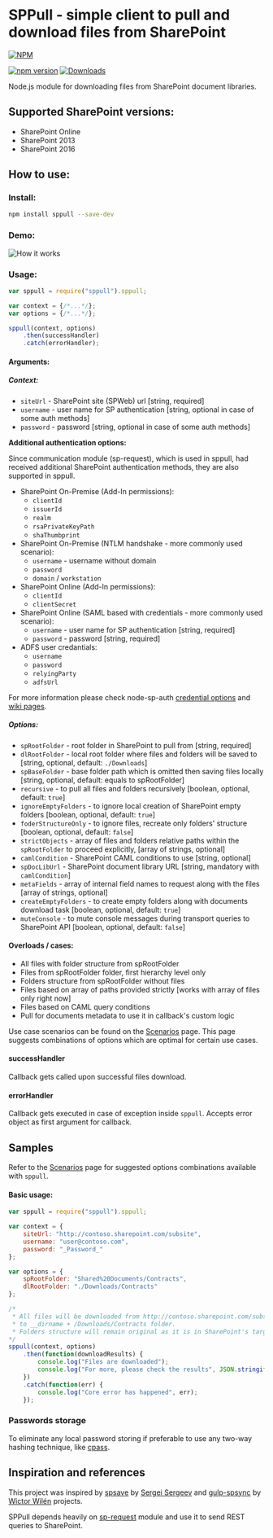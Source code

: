 # SPPull - simple client to pull and download files from SharePoint

[![NPM](https://nodei.co/npm/sppull.png?mini=true&downloads=true&downloadRank=true&stars=true)](https://nodei.co/npm/sppull/)

[![npm version](https://badge.fury.io/js/sppull.svg)](https://badge.fury.io/js/sppull)
[![Downloads](https://img.shields.io/npm/dm/sppull.svg)](https://www.npmjs.com/package/sppull)

Node.js module for downloading files from SharePoint document libraries.

## Supported SharePoint versions:
- SharePoint Online
- SharePoint 2013
- SharePoint 2016

## How to use:

### Install:
```bash
npm install sppull --save-dev
```

### Demo:
![How it works](http://koltyakov.ru/images/sppull-demo.gif)

### Usage:
```javascript
var sppull = require("sppull").sppull;

var context = {/*...*/};
var options = {/*...*/};

sppull(context, options)
    .then(successHandler)
    .catch(errorHandler);
```
#### Arguments:

##### Context:
- `siteUrl` - SharePoint site (SPWeb) url [string, required]
- `username` - user name for SP authentication [string, optional in case of some auth methods]
- `password` - password [string, optional in case of some auth methods]

**Additional authentication options:**

Since communication module (sp-request), which is used in sppull, had received additional SharePoint authentication methods, they are also supported in sppull.

- SharePoint On-Premise (Add-In permissions):
    - `clientId`
    - `issuerId`
    - `realm`
    - `rsaPrivateKeyPath`
    - `shaThumbprint`
- SharePoint On-Premise (NTLM handshake - more commonly used scenario):
    - `username` - username without domain
    - `password`
    - `domain` / `workstation`
- SharePoint Online (Add-In permissions):
    - `clientId`
    - `clientSecret`
- SharePoint Online (SAML based with credentials - more commonly used scenario):
    - `username` - user name for SP authentication [string, required]
    - `password` - password [string, required]
- ADFS user credantials:
    - `username`
    - `password`
    - `relyingParty`
    - `adfsUrl`

For more information please check node-sp-auth [credential options](https://github.com/s-KaiNet/node-sp-auth#params) and [wiki pages](https://github.com/s-KaiNet/node-sp-auth/wiki).

##### Options:
- `spRootFolder` - root folder in SharePoint to pull from [string, required]
- `dlRootFolder` - local root folder where files and folders will be saved to [string, optional, default: `./Downloads`]
- `spBaseFolder` - base folder path which is omitted then saving files locally [string, optional, default: equals to spRootFolder]
- `recursive` - to pull all files and folders recursively [boolean, optional, default: `true`]
- `ignoreEmptyFolders` - to ignore local creation of SharePoint empty folders [boolean, optional, default: `true`]
- `foderStructureOnly` - to ignore files, recreate only folders' structure [boolean, optional, default: `false`]
- `strictObjects` - array of files and folders relative paths within the `spRootFolder` to proceed explicitly, [array of strings, optional]
- `camlCondition` - SharePoint CAML conditions to use [string, optional]
- `spDocLibUrl` - SharePoint document library URL [string, mandatory with `camlCondition`]
- `metaFields` - array of internal field names to request along with the files [array of strings, optional]
- `createEmptyFolders` - to create empty folders along with documents download task [boolean, optional, default: `true`]
- `muteConsole` - to mute console messages during transport queries to SharePoint API [boolean, optional, default: `false`]

#### Overloads / cases:
- All files with folder structure from spRootFolder
- Files from spRootFolder folder, first hierarchy level only
- Folders structure from spRootFolder without files
- Files based on array of paths provided strictly [works with array of files only right now]
- Files based on CAML query conditions
- Pull for documents metadata to use it in callback's custom logic

Use case scenarios can be found on the [Scenarios](https://github.com/koltyakov/sppull/tree/master/docs/Scenarios.md) page. This page suggests combinations of options which are optimal for certain use cases.

#### successHandler
Callback gets called upon successful files download.

#### errorHandler
Callback gets executed in case of exception inside `sppull`. Accepts error object as first argument for callback.

## Samples
Refer to the [Scenarios](https://github.com/koltyakov/sppull/tree/master/docs/Scenarios.md) page for suggested options combinations available with `sppull`.

#### Basic usage:
```javascript
var sppull = require("sppull").sppull;

var context = {
    siteUrl: "http://contoso.sharepoint.com/subsite",
    username: "user@contoso.com",
    password: "_Password_"
};

var options = {
    spRootFolder: "Shared%20Documents/Contracts",
    dlRootFolder: "./Downloads/Contracts"
};

/* 
 * All files will be downloaded from http://contoso.sharepoint.com/subsite/Shared%20Documents/Contracts folder 
 * to __dirname + /Downloads/Contracts folder.
 * Folders structure will remain original as it is in SharePoint's target folder.
*/
sppull(context, options)
    .then(function(downloadResults) {
        console.log("Files are downloaded");
        console.log("For more, please check the results", JSON.stringify(downloadResults));
    })
    .catch(function(err) {
        console.log("Core error has happened", err);
    });
```

### Passwords storage

To eliminate any local password storing if preferable to use any two-way hashing technique, like [cpass](https://github.com/koltyakov/cpass).

## Inspiration and references

This project was inspired by [spsave](https://github.com/s-KaiNet/spsave) by [Sergei Sergeev](https://github.com/s-KaiNet) and [gulp-spsync](https://github.com/wictorwilen/gulp-spsync) by [Wictor Wilén](https://github.com/wictorwilen) projects.

SPPull depends heavily on [sp-request](https://github.com/s-KaiNet/sp-request) module and use it to send REST queries to SharePoint.